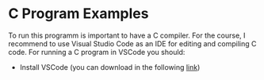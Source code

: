 # C Program Examples

To run this programm is important to have a C compiler. For the course, I recommend to use Visual Studio Code as an IDE for editing and compiling C code. For running a C program in VSCode you should:
- Install VSCode (you can download in the following [link](https://code.visualstudio.com/download))

